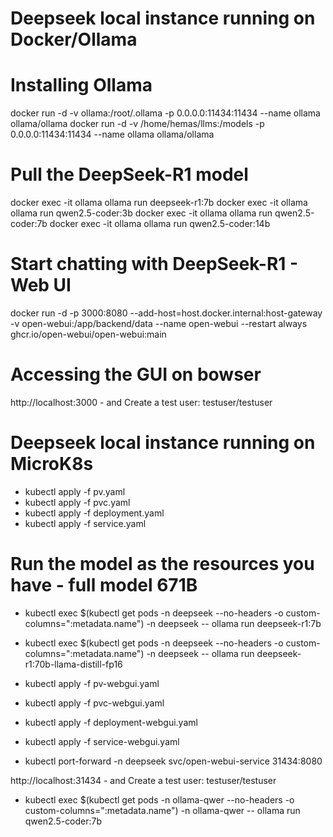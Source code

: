 # Deepseek local instance running on Docker/Ollama

# Installing Ollama
docker run -d -v ollama:/root/.ollama -p 0.0.0.0:11434:11434 --name ollama ollama/ollama
docker run -d -v /home/hemas/llms:/models -p 0.0.0.0:11434:11434 --name ollama ollama/ollama

# Pull the DeepSeek-R1 model
docker exec -it ollama ollama run deepseek-r1:7b
docker exec -it ollama ollama run qwen2.5-coder:3b
docker exec -it ollama ollama run qwen2.5-coder:7b
docker exec -it ollama ollama run qwen2.5-coder:14b

# Start chatting with DeepSeek-R1 - Web UI
docker run -d -p 3000:8080 --add-host=host.docker.internal:host-gateway -v open-webui:/app/backend/data --name open-webui --restart always ghcr.io/open-webui/open-webui:main

# Accessing the GUI on bowser 
http://localhost:3000 - and Create a test user: testuser/testuser


# Deepseek local instance running on MicroK8s

- kubectl apply -f pv.yaml
- kubectl apply -f pvc.yaml
- kubectl apply -f deployment.yaml
- kubectl apply -f service.yaml

# Run the model as the resources you have - full model 671B
- kubectl exec $(kubectl get pods -n deepseek --no-headers -o custom-columns=":metadata.name") -n deepseek -- ollama run deepseek-r1:7b
- kubectl exec $(kubectl get pods -n deepseek --no-headers -o custom-columns=":metadata.name") -n deepseek -- ollama run deepseek-r1:70b-llama-distill-fp16

- kubectl apply -f pv-webgui.yaml
- kubectl apply -f pvc-webgui.yaml
- kubectl apply -f deployment-webgui.yaml
- kubectl apply -f service-webgui.yaml
- kubectl port-forward -n deepseek svc/open-webui-service 31434:8080

http://localhost:31434 - and Create a test user: testuser/testuser



- kubectl exec $(kubectl get pods -n ollama-qwer --no-headers -o custom-columns=":metadata.name") -n ollama-qwer -- ollama run qwen2.5-coder:7b